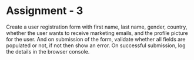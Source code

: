 # Assignment - 3
Create a user registration form with first name, last name, gender, country, whether the user wants to receive marketing emails, and the profile picture for the user. And on submission of the form, validate whether all fields are
populated or not, if not then show an error. On successful submission, log the details in the browser console.

